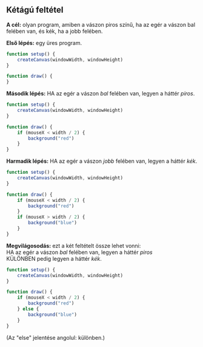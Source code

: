 ## Kétágú feltétel

__A cél:__ olyan program, amiben a vászon piros színű, ha az egér a vászon bal felében van, és kék, ha a jobb felében.  

__Első lépés:__ egy üres program.  
```JavaScript
function setup() {
    createCanvas(windowWidth, windowHeight)
}

function draw() {
}
```

__Második lépés:__ HA az egér a vászon _bal_ felében van, legyen a háttér _piros_.  
```JavaScript
function setup() {
    createCanvas(windowWidth, windowHeight)
}

function draw() {
    if (mouseX < width / 2) {
        background("red")
    }
}
```

__Harmadik lépés:__ HA az egér a vászon _jobb_ felében van, legyen a háttér _kék_.  
```JavaScript
function setup() {
    createCanvas(windowWidth, windowHeight)
}

function draw() {
    if (mouseX < width / 2) {
        background("red")
    }
    if (mouseX > width / 2) {
        background("blue")
    }
}
```

__Megvilágosodás:__ ezt a két feltételt össze lehet vonni:  
HA az egér a vászon _bal_ felében van, legyen a háttér _piros_  
KÜLÖNBEN pedig legyen a háttér _kék_.  
```JavaScript
function setup() {
    createCanvas(windowWidth, windowHeight)
}

function draw() {
    if (mouseX < width / 2) {
        background("red")
    } else {
        background("blue")
    }
}
```
(Az "else" jelentése angolul: különben.)  
